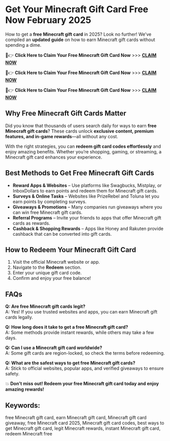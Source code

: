 
# Get Your Minecraft Gift Card Free Now February 2025

How to get a **free Minecraft gift card** in 2025? Look no further! We’ve compiled an **updated guide** on how to earn Minecraft gift cards without spending a dime.

🔴👉 **Click Here to Claim Your Free Minecraft Gift Card Now** >>> [ **CLAIM NOW** ](https://apkhub.site/)

🔴👉 **Click Here to Claim Your Free Minecraft Gift Card Now** >>> [ **CLAIM NOW** ](https://apkhub.site/)

🔴👉 **Click Here to Claim Your Free Minecraft Gift Card Now** >>> [ **CLAIM NOW** ](https://apkhub.site/)


## Why Free Minecraft Gift Cards Matter

Did you know that thousands of users search daily for ways to earn **free Minecraft gift cards**? These cards unlock **exclusive content, premium features, and in-game rewards**—all without any cost.

With the right strategies, you can **redeem gift card codes effortlessly** and enjoy amazing benefits. Whether you’re shopping, gaming, or streaming, a Minecraft gift card enhances your experience.

## Best Methods to Get Free Minecraft Gift Cards

- **Reward Apps & Websites** – Use platforms like Swagbucks, Mistplay, or InboxDollars to earn points and redeem them for Minecraft gift cards.
- **Surveys & Online Tasks** – Websites like PrizeRebel and Toluna let you earn points by completing surveys.
- **Giveaways & Promotions** – Many companies run giveaways where you can win free Minecraft gift cards.
- **Referral Programs** – Invite your friends to apps that offer Minecraft gift cards as rewards.
- **Cashback & Shopping Rewards** – Apps like Honey and Rakuten provide cashback that can be converted into gift cards.

## How to Redeem Your Minecraft Gift Card

1. Visit the official Minecraft website or app.
2. Navigate to the **Redeem** section.
3. Enter your unique gift card code.
4. Confirm and enjoy your free balance!

## FAQs
**Q: Are free Minecraft gift cards legit?**  
A: Yes! If you use trusted websites and apps, you can earn Minecraft gift cards legally.

**Q: How long does it take to get a free Minecraft gift card?**  
A: Some methods provide instant rewards, while others may take a few days.

**Q: Can I use a Minecraft gift card worldwide?**  
A: Some gift cards are region-locked, so check the terms before redeeming.

**Q: What are the safest ways to get free Minecraft gift cards?**  
A: Stick to official websites, popular apps, and verified giveaways to ensure safety.

💥 **Don’t miss out! Redeem your free Minecraft gift card today and enjoy amazing rewards!**

## Keywords:
free Minecraft gift card, earn Minecraft gift card, Minecraft gift card giveaway, free Minecraft card 2025, Minecraft gift card codes, best ways to get Minecraft gift card, legit Minecraft rewards, instant Minecraft gift card, redeem Minecraft free
